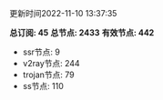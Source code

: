 更新时间2022-11-10 13:37:35

**总订阅: 45**
**总节点: 2433**
**有效节点: 442**
- ssr节点: 9
- v2ray节点: 244
- trojan节点: 79
- ss节点: 110

